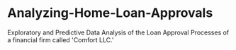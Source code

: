 # Analyzing-Home-Loan-Approvals
Exploratory and Predictive Data Analysis of the Loan Approval Processes of a financial firm called 'Comfort LLC.'

